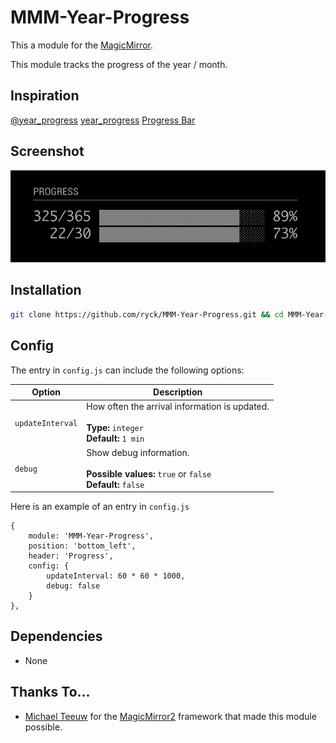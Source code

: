 # MMM-Year-Progress

This a module for the [MagicMirror](https://github.com/MichMich/MagicMirror).

This module tracks the progress of the year / month.

## Inspiration

[@year_progress](https://twitter.com/year_progress?lang=en)
[year_progress](http://progressbarserver.appspot.com/)
[Progress Bar](https://itunes.apple.com/us/app/progress-bar/id1441939775)

## Screenshot

![](screenshots/screenshot.png)

## Installation

```bash
git clone https://github.com/ryck/MMM-Year-Progress.git && cd MMM-Year-Progress && npm install && cd ..
```

## Config

The entry in `config.js` can include the following options:

| Option           | Description                                                                                       |
| ---------------- | ------------------------------------------------------------------------------------------------- |
| `updateInterval` | How often the arrival information is updated.<br><br>**Type:** `integer`<br>**Default:** `1 min`  |
| `debug`          | Show debug information. <br><br> **Possible values:** `true` or `false` <br> **Default:** `false` |

Here is an example of an entry in `config.js`

```
{
	module: 'MMM-Year-Progress',
	position: 'bottom_left',
	header: 'Progress',
	config: {
		updateInterval: 60 * 60 * 1000,
		debug: false
	}
},
```

## Dependencies

- None

## Thanks To...

- [Michael Teeuw](https://github.com/MichMich) for the [MagicMirror2](https://github.com/MichMich/MagicMirror/) framework that made this module possible.
